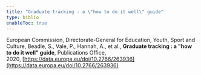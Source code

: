 ```yaml
---
title: "Graduate tracking : a \"how to do it well\" guide"
type: biblio
enableToc: true
---
```

European Commission, Directorate-General for Education, Youth, Sport and Culture, Beadle, S., Vale, P., Hannah, A., et al., **Graduate tracking : a "how to do it well" guide**, Publications Office, 2020, [https://data.europa.eu/doi/10.2766/263936](https://data.europa.eu/doi/10.2766/263936)
